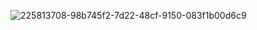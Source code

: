 ![225813708-98b745f2-7d22-48cf-9150-083f1b00d6c9](https://github.com/user-attachments/assets/4820ca6c-60d9-45e6-8b90-79c91436319e)
